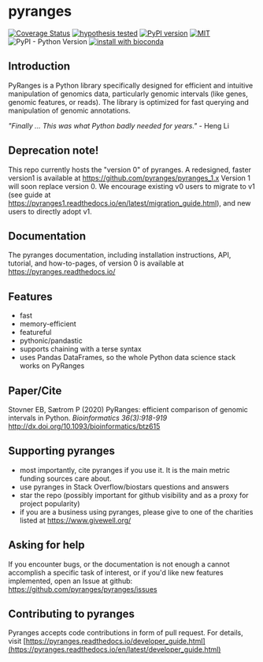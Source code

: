 # pyranges

[![Coverage Status](https://img.shields.io/coveralls/github/biocore-ntnu/pyranges.svg)](https://coveralls.io/github/biocore-ntnu/pyranges?branch=master) [![hypothesis tested](graphs/hypothesis-tested-brightgreen.svg)](http://hypothesis.readthedocs.io/) [![PyPI version](https://badge.fury.io/py/pyranges.svg)](https://badge.fury.io/py/pyranges) [![MIT](https://img.shields.io/pypi/l/pyranges.svg?color=green)](https://opensource.org/licenses/MIT) ![PyPI - Python Version](https://img.shields.io/pypi/pyversions/pyranges.svg) [![install with bioconda](https://img.shields.io/badge/install%20with-bioconda-brightgreen.svg?style=flat)](http://bioconda.github.io/recipes/pyranges/README.html)

## Introduction

PyRanges is a Python library specifically designed for efficient and intuitive manipulation of genomics data,
particularly genomic intervals (like genes, genomic features, or reads).
The library is optimized for fast querying and manipulation of genomic annotations.

*"Finally ... This was what Python badly needed for years."* - Heng Li

## Deprecation note!
This repo currently hosts the "version 0" of pyranges. A redesigned, faster version1 is available at https://github.com/pyranges/pyranges_1.x
Version 1 will soon replace version 0. We encourage existing v0 users to migrate to v1 (see guide at https://pyranges1.readthedocs.io/en/latest/migration_guide.html), and new users to directly adopt v1.

## Documentation

The pyranges documentation, including installation instructions, API, tutorial, and how-to-pages, of version 0 is available at <https://pyranges.readthedocs.io/>

## Features

  - fast
  - memory-efficient
  - featureful
  - pythonic/pandastic
  - supports chaining with a terse syntax
  - uses Pandas DataFrames, so the whole Python data science stack works on PyRanges

## Paper/Cite

Stovner EB, Sætrom P (2020) PyRanges: efficient comparison of genomic intervals in Python. *Bioinformatics 36(3):918-919*  http://dx.doi.org/10.1093/bioinformatics/btz615

## Supporting pyranges

  - most importantly, cite pyranges if you use it. It is the main metric funding sources care about.
  - use pyranges in Stack Overflow/biostars questions and answers
  - star the repo (possibly important for github visibility and as a proxy for project popularity)
  - if you are a business using pyranges, please give to one of the charities listed at https://www.givewell.org/

## Asking for help

If you encounter bugs, or the documentation is not enough a cannot accomplish a specific task of interest, or if you'd like new features implemented, open an Issue at github: https://github.com/pyranges/pyranges/issues

## Contributing to pyranges

Pyranges accepts code contributions in form of pull request. For details, visit [https://pyranges.readthedocs.io/developer_guide.html](https://pyranges.readthedocs.io/en/latest/developer_guide.html)


